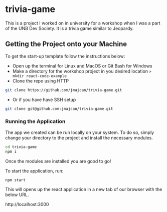 # trivia-game
This is a project I worked on in university for a workshop when I was a part of the UNB Dev Society. It is a trivia game similar to Jeopardy.

## Getting the Project onto your Machine

To get the start-up template follow the instructions below:

* Open up the terminal for Linux and MacOS or Git Bash for Windows
* Make a directory for the workshop project in you desired location `> mkdir react-code-example`
* Clone the repo using HTTP 
```bash
git clone https://github.com/jmajcan/trivia-game.git
``` 
* Or if you have have SSH setup 
```bash
git clone git@github.com:jmajcan/trivia-game.git
```

### Running the Application

The app we created can be run locally on your system. To do so, simply change your directory to the project and install the necessary modules.

```bash
cd trivia-game
npm i
```

Once the modules are installed you are good to go!

To start the application, run:

```bash
npm start
```

This will opens up the react application in a new tab of our browser with the below URL.

http://localhost:3000


